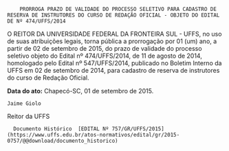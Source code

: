         PRORROGA PRAZO DE VALIDADE DO PROCESSO SELETIVO PARA CADASTRO DE RESERVA DE INSTRUTORES DO CURSO DE REDAÇÃO OFICIAL - OBJETO DO EDITAL DE Nº 474/UFFS/2014  

O REITOR DA UNIVERSIDADE FEDERAL DA FRONTEIRA SUL - UFFS, no uso de suas atribuições legais, torna pública a prorrogação por 01 (um) ano, a partir de 02 de setembro de 2015, do prazo de validade do processo seletivo objeto do Edital nº 474/UFFS/2014, de 11 de agosto de 2014, homologado pelo Edital nº 547/UFFS/2014, publicado no Boletim Interno da UFFS em 02 de setembro de 2014, para cadastro de reserva de instrutores do curso de Redação Oficial.

  

   **Data do ato:** Chapecó-SC, 01 de setembro de 2015.   
 

    Jaime Giolo   
 Reitor da UFFS 

      Documento Histórico  [EDITAL Nº 757/GR/UFFS/2015](https://www.uffs.edu.br/atos-normativos/edital/gr/2015-0757/@@download/documento_historico)     
      